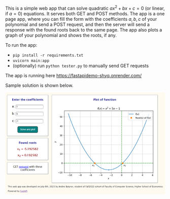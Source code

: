 This is a simple web app that can solve quadratic $ax^2+bx+c=0$ (or linear, if $a=0$) equations.
It serves both GET and POST methods.
The app is a one page app, where you can fill the form with the coefficients $a, b, c$ of your polynomial and send a POST request, 
and then the server will send a response with the found roots back to the same page.
The app also plots a graph of your polynomial and shows the roots, if any.

To run the app:
- ```pip install -r requirements.txt```
- ```uvicorn main:app```
- (optionally) run ```python tester.py``` to manually send GET requests

The app is running here https://fastapidemo-shyq.onrender.com/

Sample solution is shown below.

![](Sample_output.png)

